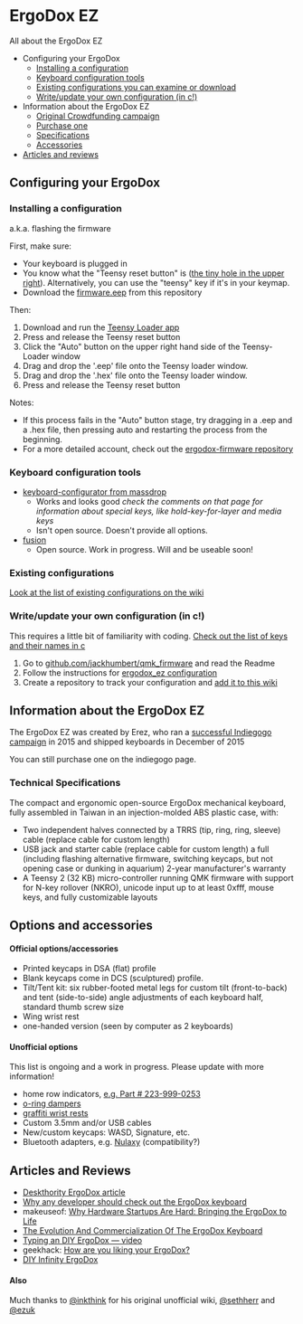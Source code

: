 # ErgoDox EZ

All about the ErgoDox EZ

- Configuring your ErgoDox
    - [Installing a configuration](#installing-a-configuration)
    - [Keyboard configuration tools](#keyboard-configuration-tools)
    - [Existing configurations you can examine or download](https://github.com/ErgoDox-EZ/docs/wiki/Existing-configurations)
    - [Write/update your own configuration (in c!)](#writeupdate-your-own-configuration (in c!))
- Information about the ErgoDox EZ
    - [Original Crowdfunding campaign](https://www.indiegogo.com/projects/ergodox-ez-an-incredible-mechanical-keyboard)
    - [Purchase one](https://www.indiegogo.com/projects/ergodox-ez-an-incredible-mechanical-keyboard)
    - [Specifications](#technical-specifications)
    - [Accessories](#accessories)
- [Articles and reviews](#articles-and-reviews)


## Configuring your ErgoDox


### Installing a configuration

a.k.a. flashing the firmware

First, make sure:

* Your keyboard is plugged in
* You know what the "Teensy reset button" is ([the tiny hole in the upper right](tiny_reset_button.jpg)). Alternatively, you can use the "teensy" key if it's in your keymap.
* Download the [firmware.eep](firmware.eep) from this repository

Then:

1. Download and run the [Teensy Loader app](http://www.pjrc.com/teensy/loader.html)
2. Press and release the Teensy reset button
3. Click the "Auto" button on the upper right hand side of the Teensy-Loader window
4. Drag and drop the '.eep' file onto the Teensy loader window. 
5. Drag and drop the '.hex' file onto the Teensy loader window.
6. Press and release the Teensy reset button

Notes:

* If this process fails in the "Auto" button stage, try dragging in a .eep and a .hex file, then pressing auto and restarting the process from the beginning.
* For a more detailed account, check out the [ergodox-firmware repository](https://github.com/benblazak/ergodox-firmware#load-firmware-onto-the-teensy)

### Keyboard configuration tools

- [keyboard-configurator from massdrop](https://keyboard-configurator.massdrop.com/ext/ergodox)
    - Works and looks good *check the comments on that page for information about special keys, like hold-key-for-layer and media keys*
    - Isn't open source. Doesn't provide all options.
- [fusion](https://github.com/ErgoDox-EZ/fusion)
    - Open source. Work in progress. Will and be useable soon!

### Existing configurations

[Look at the list of existing configurations on the wiki](https://github.com/ErgoDox-EZ/docs/wiki/Existing-configurations)



### Write/update your own configuration (in c!)

This requires a little bit of familiarity with coding. [Check out the list of keys and their names in c](keylist.tsv)

1. Go to [github.com/jackhumbert/qmk_firmware](https://github.com/jackhumbert/qmk_firmware) and read the Readme
2. Follow the instructions for [ergodox_ez configuration](https://github.com/jackhumbert/qmk_firmware/tree/master/keyboard/ergodox_ez)
3. Create a repository to track your configuration and [add it to this wiki](https://github.com/ErgoDox-EZ/docs/wiki/Existing-configurations)


## Information about the ErgoDox EZ

The ErgoDox EZ was created by Erez, who ran a [successful Indiegogo campaign](https://www.indiegogo.com/projects/ergodox-ez-an-incredible-mechanical-keyboard) in 2015 and shipped keyboards in December of 2015

You can still purchase one on the indiegogo page.

### Technical Specifications

The compact and ergonomic open-source ErgoDox mechanical keyboard, fully assembled in Taiwan in an injection-molded ABS plastic case, with:

- Two independent halves connected by a TRRS (tip, ring, ring, sleeve) cable (replace cable for custom length)
- USB jack and starter cable (replace cable for custom length)
a full (including flashing alternative firmware, switching keycaps, but not opening case or dunking in aquarium) 2-year manufacturer's warranty
- A Teensy 2 (32 KB) micro-controller running QMK firmware with support for N-key rollover (NKRO), unicode input up to at least 0xfff, mouse keys, and fully customizable layouts

## Options and accessories

#### Official options/accessories

- Printed keycaps in DSA (flat) profile
- Blank keycaps come in DCS (sculptured) profile.
- Tilt/Tent kit: six rubber-footed metal legs for custom tilt (front-to-back) and tent (side-to-side) angle adjustments of each keyboard half, standard thumb screw size
- Wing wrist rest
- one-handed version (seen by computer as 2 keyboards)

#### Unofficial options

This list is ongoing and a work in progress. Please update with more information!

- home row indicators, [e.g. Part # 223-999-0253](http://shop.hooleon.com/)
- [o-ring dampers](http://www.wasdkeyboards.com/index.php/cherry-mx-rubber-o-ring-switch-dampeners-125pcs.html)
- [graffiti wrist rests](http://www.grifiti.com/products/ergodox-fat-wrist-pad-set-custom-fit-massdrop-split-keyboard-set)
- Custom 3.5mm and/or USB cables
- New/custom keycaps: WASD, Signature, etc.
- Bluetooth adapters, e.g. [Nulaxy](https://www.indiegogo.com/projects/keyboard-mouse-bluetooth-adapter/x/10804964) (compatibility?)


## Articles and Reviews

- [Deskthority ErgoDox article](http://deskthority.net/wiki/ErgoDox)
- [Why any developer should check out the ErgoDox keyboard](http://jjt.io/2013/11/25/why-any-developer-should-check-out-the-ergodox-keyboard/)
- makeuseof: [Why Hardware Startups Are Hard: Bringing the ErgoDox to Life](http://www.makeuseof.com/tag/time-founding-hardware-startup/)
- [The Evolution And Commercialization Of The ErgoDox Keyboard](http://trauring.org/the-evolution-and-commercialization-of-the-ergodox-keyboard/)
- [Typing an DIY ErgoDox — video](https://www.youtube.com/watch?v=M8aQS4bRv6w)
- geekhack: [How are you liking your ErgoDox?](https://geekhack.org/index.php?topic=42231.0)
- [DIY Infinity ErgoDox](https://www.massdrop.com/buy/infinity-ergodox)


#### Also

Much thanks to [@inkthink](https://github.com/inkthink) for his original unofficial wiki, [@sethherr](https://github.com/sethherr) and [@ezuk](https://github.com/ezuk)

